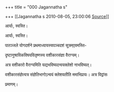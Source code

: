 +++
title = "000 Jagannatha s"

+++
[[Jagannatha s	2010-08-05, 23:00:06 [Source](https://groups.google.com/g/bvparishat/c/YKjMuwBxhXQ)]]



आर्याः, स्वस्ति।



आर्याः, स्वस्ति।



पातञ्जले योगदर्शने प्रथमाध्यायस्यपञ्चदशं सूत्रम्एवमस्ति-



दृष्टानुश्राविकविषयवितृष्णस्य वशीकारसंज्ञा वैराग्यम्।



अत्र वशीकारो वैराग्यमिति यद्यभविष्यदन्वयक्लेशो नाभविष्यत्।



वशीकारसंज्ञेत्यत्र संज्ञेतिभागोऽन्वयं क्लेशयतीति ममाभिप्रायः। अत्र विद्वांसः



प्रमाणम्।

